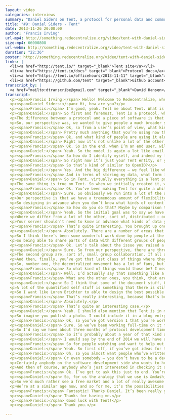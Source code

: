 ```yaml
---
layout: video
categories: interviews
summary: "Daniel Siders on Tent, a protocol for personal data and communications. How can decentralized standards replace centralized ones like HTTP?"
title: "#9: Daniel Siders - Tent"
date: 2013-11-26 20:00:00
author: "Francis Irving"
url-mp4: http://something.redecentralize.org/video/tent-with-daniel-siders.mp4
size-mp4: 66000808
url-webm: http://something.redecentralize.org/video/tent-with-daniel-siders.webm
duration: "22:36"
poster: http://something.redecentralize.org/video/tent-with-daniel-siders.jpg
links: |
  <li><a href="http://tent.io/" target="_blank">Tent site</a></li>
  <li><a href="https://tent.io/docs" target="_blank">Protocol docs</a></li>
  <li><a href="https://tent.io/officehours/2013-11-11" target="_blank">Office hours &ndash; Nov 2013</a></li>
  <li><a href="https://github.com/tent" target="_blank">Github account</a></li>
transcript_by: |
  <a href="mailto:dtranscribe@gmail.com" target="_blank">David Hansen</a>
transcript: 
  <p><span>Francis Irving:</span> Hello! Welcome to Redecentralize, where today we’re interviewing Daniel Siders, who’s one of the founder-architects of the Tent protocol. Hello Daniel.</p>
  <p><span>Daniel Siders:</span> Hi, how are you?</p>
  <p><span>Francis:</span> I’m good, yeah. Tell me about Tent. What is it? What does it do? Who’s it aimed at?</p>
  <p><span>Daniel:</span> So first and foremost, Tent is a protocol, which separates it quite a bit from a lot of the other projects that are out there. It’s not a piece of software. It’s not an application. So it behaves a lot more like email or the web, traditionally. Email is powered by a number of different protocols like IMAP and SMTP. The web is more commonly known as being powered by HTTP.</p>
  <p>The difference between a protocol and a piece of software is that a protocol is basically just a single human-readable document. It’s a piece of paper that tells other software developers how they could write a new piece of software that communicates using that protocol. So that’s why Google can wake up one morning and decide they want to create a brand new browser called Chrome, and it’s going to play really well with all of the existing web pages that are out there, and the servers.</p>
  <p>So, our perspective was, we wanted to give people a much broader set of options rather than just say, ‘Here’s an application or piece of software. Either you like it and you use it, or you don’t.’ Tent gives software developers the option to create a plethora of different kinds of applications.</p>
  <p><span>Francis:</span> Ok, so from a user’s point of view, what kind of applications would they be?</p>
  <p><span>Daniel:</span> Pretty much anything that you’re using now that revolves around personal data. So it could be something — and I guess communications is the other huge side of it — so, everything from Twitter to Dropbox to Google Docs are the kinds of applications that could be powered by Tent in the future. Basically, Tent gives you personally a single server where all of your data lives, not unlike having an email server, and then secondarily, any variety of applications. So you have applications that create data, store it on the server, and then your Tent server and mine would exchange posts and talk to each other. Those posts could be something like a short microblogging message, like a tweet, or it could be something like the operational transform data that makes up a Google Documents post, that is basically a real-time collaborative document editor.</p>
  <p><span>Francis:</span> Ok, and what kind of people are using it already, for what kind of applications?</p>
  <p><span>Daniel:</span> Right now it’s not unlike a lot of the other distributed social communities that are out there. So it’s been pretty popular with early adopters who want to really get their hands dirty with the nitty-gritty of the protocol. But in general we’ve been working on it for about a year, and the idea is, until we hit 1.0 the API won’t be set in stone. So we’re discouraging people from developing a lot of production-ready applications because we don’t want them to have to go back and rewrite things when there’s a breaking change in the protocol.</p>
  <p><span>Francis:</span> Ok. So in the end, when I’m an end user, will I maybe have my own Tent server or use one that’s hosted for me by an ISP or something?</p>
  <p><span>Daniel:</span> Yeah. So the model is again a lot like email. So probably your ISP or maybe your mobile phone provider might be one company that’s offering you Tent services. I probably have an email account right now with my home ISP, although I’ve never checked it. Similarly, there will probably be free Tent providers who are ad-supported, like Gmail or Yahoo! are today. There will also be paid ones, like say FastMail or Lavabit, that are offering additional security or privacy on top of it. And of course, like any decentralized protocol, anybody could choose to host their own Tent server at home, although we expect to see an ecosystem that looks a lot like email does today, with 90% of users spread across a small number of commercial providers which are mostly free; a long tail of institutions, like universities and corporations that, for security or privacy or economic reasons want to manage their own infrastructure; and then a handful of individual users who, for fun, as a hobby, or for privacy/security or just technical reasons want to host their own Tent server — that of course is always a possibility.</p>
  <p><span>Francis:</span> So how do I identify myself, and indeed my friends or people I want to communicate with?</p>
  <p><span>Daniel:</span> So right now it’s just your Tent entity, or your Tent address — is basically a URL. So the idea was essentially like, I might have danielsiders.com as my personal website and I’m just going to use that as my Tent ID. So if you’re handing out the business card that you’ve got, it’s the same URL probably that you already control and publish.</p>
  <p><span>Francis:</span> So that’s kind of similar to OpenID?</p>
  <p><span>Daniel:</span> Yes. And the big difference — we feel like when OpenID was first promoted there were a number of problems that led to it not being widely adopted. But in particular, using the entity — the URL — didn’t work out as well for them because personal domains hadn’t been widely adopted. If you look today you see a lot of things like the flavors.me and almost everybody I run into in the industry has a personal domain, and we’re much more used to that. You see it on Twitter bios. Whereas a few years ago that wasn’t really as widely spread. So that’s come into the common parlance much more.</p>
  <p><span>Francis:</span> And in terms of storing my data, what form is that kept in? Because it strikes me as noticeably different from say, email, as an email server just stores email, whereas here you’re storing all kinds of data, potentially.</p>
  <p><span>Daniel:</span> So in Tent, virtually everything is a Tent post, which is most directly similar to a desktop file system. So, where you’re looking at posts on Tent would be like files on your computer. And there are post types just like there are file types. And just like on the desktop, any developer can create a new post type. So you start off with a few that, kind of, ship with the operating system, like just .txt files, but then maybe someone comes out with a great document editor that’s, you know, .doc files, and then Photoshop comes along and there’s .psd.</p>
  <p>The same thing is true on Tent. So when we initially created it, we threw a few kinds of post types out into the wild for things like microblogging and photo sharing. But when somebody comes along and says, ‘I want to do cloud-backed file sync with Tent,’ they’re going to create a whole new set of post types. From your Tent server’s perspective a post is a post, just like your desktop says a file is a file. OS X or Windows doesn’t need to know so much how to read those files as what applications want to read them, so that when you say I want to open this post, it sends it to the right application. The same model is true for Tent.</p>
  <p><span>Francis:</span> Ok. You’ve been making Tent for quite a while now. Can you tell me what — most technically, what’s been the most interesting thing about making a protocol like this.</p>
  <p><span>Daniel:</span> Sure. So obviously we run into a lot of the same challenges that some of the folks at, for example, like Diaspora have dealt with, with just any of the decentralization problems, so that one question is &mdash; how granular do you want to be? The other is, obviously — the big one for all of us is around adoption. But on the technical side, a protocol versus software is really different.</p>
  <p>Our perspective is that we have a tremendous amount of flexibility until we reach 1.0, but once we release Tent 1.0 we want to be hands-off and let it sit there for maybe as much as decade, not unlike HTTP. You want that to be done and really solid, and certainly not have any breaking changes for a long time.</p>
  <p>So designing in advance when you don’t know what kinds of content people want to store, how they’ll want to share it, that’s a big challenge. And doing it from the perspective of, it’s not a single model with a piece of software that we control and we can just push an update of oh, you know, gosh, we decided to change everything. We don’t have that flexibility. So once we hit 1.0, that protocol document, that specification, is set in stone, and we really have to make sure that we’ve imagined as many classes of possibilities as we can early on.</p>
  <p><span>Francis:</span> So how do you do that? Maybe by comparison to HTTP and things that did or didn’t change in that, or that aren’t used in that.</p>
  <p><span>Daniel:</span> Yeah. So the initial goal was to say we have to look at this from the perspective of being content agnostic. A lot of — and I should say, Tent is not necessarily social in nature. We originally had things like microblogging in mind for Tent, but the idea quickly expanded to include things like Dropbox, and even a lot of enterprise possibilities.</p>
  <p>Where we differ from a lot of the other, sort of, distributed — or decentralized — social groups is that we didn’t say we can imagine all the forms of content that exist &mdash; there are blogs, and there are microblogs, and there are photos, and there are comments. The reality is open source has done an ok job of cloning a lot of the existing commercial applications, but you want to leapfrog Google and Facebook and Twitter. You want to say, ‘What can’t they conceive of right now?’ Because that’s what we’re going to be using five, ten, fifteen years down the line. And from our perspective, we’ve got to be able to handle that. So basically by saying Tent should be agnostic to content.</p>
  <p>Your server shouldn’t need to know in advance what kinds of data you might want to store, whether that’s something like quantified self — here’s every 15 minutes my blood pressure, or whether that’s something like a microblog that we’re very familiar with at this point, or something like a hologram. I mean, who knows what we’re going to want to be sharing. But we say applications want to create arbitrary data, which, in terms of structuring it, we said the posts themselves are JSON, which is a really nice, very common, very accessible structured data format, and they have the option of adding binary attachments, so anything that’s actually a file that you’re uploading would be an attachment, and then the metadata for that file would be in a post, for example. And that combination gives us a tremendous amount of flexibility.</p>
  <p><span>Francis:</span> That’s quite interesting. You brought up one of the reasons people often say they’re doing this decentralization stuff, is because of possibilities. That we’re not really using networks in ways that — to their full possibilities at the moment. We’re quite constrained by the web and by the solutions we’re using. So can you see particular things that things like Tent letting people experiment more with different content types of. . . ?</p>
  <p><span>Daniel:</span> Absolutely. There are a number of areas that we’re particularly interested in, but from a broader perspective, Facebook has positioned themselves on a corporate level as being the social utility, sort of like the electric company. And I think we all recognize, whether we like or dislike the centralized providers of this, that there is a necessity to have a utility, something that is broadly accessible to all of your applications. That’s the communications layer and the social graph layer. Once you have that accessible anywhere with an agnostic set of data formats, you can do some really interesting things.</p>
  <p>So I think there’s been some wonderful work done by people at the Harvard Berkman Center, and especially Doc Searls, around the idea of intent casts, which we’re really excited in. There’s a tremendous amount to be done in the area of exchanging bounding boxes or high frequency social transactions. Applications like Loopt, which was one of the first location-based applications pre-smartphone — was really neat. It would tell you if you and I are friends and we both happen to be in Paris at the same time. If we’re within a mile of each other it’ll send us a both a message. That’s really neat, but it’s incredibly problematic from the perspective of, I have to always share my location with the good people at Loopt. Doing something like that in a decentralized ecosystem is challenging, but entirely possible.</p>
  <p>So being able to share parts of data with different groups of people and have two-way negotiation gets very interesting. And so, high-frequency programmatic data exchanged. So rather than me saying I’m checking in now, having my location persistently go back to my Tent server, and then my Tent server and yours are exchanging information at high speed, only a small percentage of which actually surfaces in an application that you or I would use.</p>
  <p><span>Francis:</span> Ok. Let’s talk about the issue you raised a bit earlier, which is the big one for all of these projects, which is &mdash; how do you plan to get there in terms of adoption?</p>
  <p><span>Daniel:</span> Sure. So from our perspective, there are three classes of applications. Group one you use only alone. It wouldn’t matter if you were the only user of it in the entire world, you’d still be getting the same level of value out of it. So if I play Tetris on my computer, I don’t care if I’m the only Tetris player in the world, I’m still having fun.</p>
  <p>The second group are, sort of, small group collaboration. If all of my family members, or all of my classmates, or all of my friends, or all of my coworkers were on it; we’re good, because it’s just about the internal sharing — sharing private family photos or communicating with a small group of people, collaborating around certain files. It doesn’t matter so long as all of us are able to use it. It doesn’t matter if there is one other user, a million, a billion others.</p>
  <p>And then, finally, you’ve got that last class of things where they generate tremendous amounts of value proportionate to the number of global users. Most of the ‘social lab’ as we’re familiar with it today falls into that last category. That — as far as we’re concerned, it would be amazing if we ever get to a space where Tent is that, has permeated that much space, but we can’t assume that we’ll ever reach there.</p>
  <p>So, number one, the decentralized movement has a lot of fans, but they’re generally people who they’re the only one in their real-life social network who is a fan. So we want to give them a lot of things they can start using today, that it doesn’t matter if anyone else in the world uses. And then from there. . .</p>
  <p><span>Francis:</span> So what kind of things would those be? I mean, the obvious one that strikes me is storing my documents and backing them up because often there’s. . .</p>
  <p><span>Daniel:</span> Well, I’d actually say that something like a cloud-backed file sync, something like a Dropbox or a SkyDrive or an iCloud, actually falls more into that second group, but certainly it does cross the boundaries. So a service like Dropbox is incredibly useful for me alone, but has a ton of added value when my friends, family, coworkers start using it. So then like Backblaze is more really just me, but absolutely that’s something that we’ve been working on, and we’ve had a few alpha releases around that space.</p>
  <p><span>Francis:</span> What are the other ones, you think, that are useful just for one person?</p>
  <p><span>Daniel:</span> So I think that some of the document stuff, but there’s an interesting set of publishing — so blogging, for example, being able to use Tent as sort of your CMS and then render some of that out as a website, as an RSS, but also publish through Tent. So a lot of the things that we do that are universally consumed but are more like, you create a poster, almost, when you publish a website, whereas the data itself needs to be stored somewhere where you have all of your drafts and all of your old comments and your style set — that could live in Tent really well.</p>
  <p>A lot of the quantified self stuff is something that there is still really a lot of early adoption around and hasn’t standardized. So I’d love to see a world where all the sensors — like a pedometer or something — that’s syncing back to my Tent server rather than to a proprietary API like Fitbit or Withings, which would open up that space a lot, because right now one of the biggest challenges is, you’ve got the service provider, the UI designer, and the people who are making the hardware all one company. It’s possible to be really good at one of those things, but nobody, even the Jawbones, the Nike, have really nailed all three of those.</p>
  <p>So I want like Loren Brichter to able to design the best possible UI for me to visualize my fitness stuff, and I want somebody who’s really good at infrastructure to be providing my Tent server, and I want people who are really good at embedded electronics to be able to make all sorts of different actual devices including a lot of people who just want to hack together some electronics on their own. Currently none of that is really accessible, so if Tent were to provide a single sort of set of APIs to allow everybody from the application developers to the service providers to the device creators to all play together from day one.</p>
  <p><span>Francis:</span> That’s really interesting, because that’s both quite sensitive data and it’s also data where you often want to correlate data from different sources, potentially, to understand...</p>
  <p><span>Daniel:</span> Absolutely.</p>
  <p><span>Francis:</span> That’s quite an interesting case.</p>
  <p><span>Daniel:</span> Yeah. I should also mention that Tent is in many ways, although certainly not entirely, modeled off of Ted Nelson’s Xanadu, and so we adopt a lot of their ideas around how deep linking between content should work. So once you start getting a lot of information in Tent, being able to remix other people’s information becomes very interesting.</p>
  <p>So imagine you publish a photo. I could include it in a blog entry of mine without worrying about what your content license is, because all I’m really doing is providing a link to that photo, and then my reader’s applications are then going to load that content from you if you’ve made it available to them. But you might choose not to. You might choose to start charging them for it later on. There’s a tremendous amount of flexibility in how that content is shared and reused.</p>
  <p><span>Francis:</span> Ok, so you’ve got version 1 that you’re working towards. What’s the timescale for that?</p>
  <p><span>Daniel:</span> Sure. So we’ve been working full-time on it for just a little over a year now. We announced it the end of August or September last year. We’re at — 0.4 will be coming out in the next month or so, which is about 60% of the way to 1.0. There’s one more major release after that and then it’s mostly cleanup. Our development process has always been built around application-driven development. We don’t like to make this an entirely academic process. So what we might think in general about what kinds of rules ought to govern the creation of the protocol, we tend to step back and not actually implement anything critical until we or someone else are working on an application that can actually make use of those new features. Otherwise we risk designing something that made a lot of sense intellectually, but very little sense practically.</p>
  <p>So I’d say we have about three months of protocol development time and then maybe another couple of months to implement some of that in the reference servers. But we’ll hold off on rolling a lot of that out until there are applications and developers who are making use of them, because otherwise it’s sort of a risky decision to publish something that might need to change later because you conceived of it improperly.</p>
  <p><span>Francis:</span> So it’s probably about a year of that kind of development until it’s stable.</p>
  <p><span>Daniel:</span> I would say by the end of 2014 we will have a very strong 0.9 or have published 1.0. I would say that we’re at a point where there are few breaking changes that are expected. It’s mostly feature addition. So a lot of the more basic applications, everything that needs to be there is there. It’s mostly the more advanced, like internal content search — and the big one we’re holding off on right now is the optimizations between large commercial servers. So say you’re running a Tent hosting company and so am I, and we each have a million users, we obviously want to optimize the amount of traffic that goes between us. So I mean, if email is never done particularly well except on a certain ad hoc, provider-by-provider basis — whereas we have the opportunity to bake that into the protocol this time. But again, we want to wait until there are enough users, enough hosts, enough traffic to make those kinds of decisions.</p>
  <p><span>Francis:</span> So for people watching and want to help out in that next six months’ period, what’s the best way they can get involved and help make this happen?</p>
  <p><span>Daniel:</span> Yeah. So first off, if you’ve got ideas for the kinds of applications that you’d love to see built on generic social APIs, now’s the time to speak up on a mailing list, an IRC, or, best of all would be using Tent — to say, ‘Hey,’ either ‘Make sure that this kind of sharing would be supported,’ or ‘How would an application of this type work using Tent?’ Because the more actual use cases we have in mind, the more likely it is that we will really hit the nail on the head with that generic model.</p>
  <p><span>Francis:</span> Oh, so you almost want people who’ve written particularly interesting applications before and then know about them.</p>
  <p><span>Daniel:</span> Or even somebody — you don’t have to be a developer, but even like ‘I want to be able to do X with my family, with my friends, in my workplace.’ We certainly haven’t thought of all the types of sharing that happen. Obviously we’re coming at this from the perspective of our own experience, and so people with other experiences — some of the most interesting feedback has been from people with certain sets of sensory disabilities or people who have very, very different lifestyles than we do, because we can often presume other people think the way we do when that’s not the case. So just people from a variety of backgrounds, that level of diversity is always helpful.</p>
  <p>Certainly anybody on the software development side who wants to help out with reference implementation or make their own Tent apps are always welcome, although we do put a warning label on saying ‘Everything is subject to change,’ so this is not the time to make, you know, the next huge, world-taking-over app with Tent because the rug might get pulled out from under you in the short term.</p>
  <p>And then of course, anybody who’s just interested in checking it out, now is a great time to stop by, whether you want to help with things like documentation and tutorials, or whether you just want to be involved in the conversation.</p>
  <p><span>Francis:</span> Ok. I’ve got to ask this just to end. You’re obviously putting lots of energy into this. You’re very — I loved watching your ‘Office Hours’ videos, it’s like lots of action there. What’s motivating you? What’s keeping you going?</p>
  <p><span>Daniel:</span> So, for us the analogy that we use is &mdash; if Facebook or Twitter or Dropbox has a strong parallel to AOL or CompuServe back in the day — the dial-in ISPs, then Tent should be playing the role the World Wide Web did. And so there’s a tremendous amount of value, if you’re one of these big centralized companies, in keeping stuff locked up in a silo. But would you rather own 100% of a small marketplace or 2% of a giant marketplace? So the number of things that we do on the web today that would never have been possible if AOL had remained dominant and the web had never emerged. It would just be really, really boring comparatively.</p>
  <p>So we’d much rather see a free market and a lot of really awesome stuff happening. So I have — I think we (all the Tent team) have — a list of these personal applications, we’ve always wanted something that did X, or Y, or Z, and that’s great, but it’s really the stuff that we can’t imagine, the stuff that in 1992, 1995, you’ve been thinking about, gosh, if only there was a more open ecosystem. I mean that’s — we’ve had quite a few decades at this point of open development on the web that’s produced things that couldn’t have been imagined when the web started, let alone when we were just on these proprietary systems.</p>
  <p>We’re at a similar age now, and so for me, it’s the possibilities of things we haven’t anticipated yet that will be enabled with this very generic framework for sharing.</p>
  <p><span>Francis:</span> Fantastic! Thanks Daniel. It’s been really good talking to you.</p>
  <p><span>Daniel:</span> Thanks for having me.</p>
  <p><span>Francis:</span> Good luck with Tent!</p>
  <p><span>Daniel:</span> Thank you.</p>

---
```

